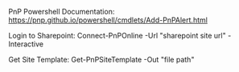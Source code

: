 PnP Powershell Documentation: https://pnp.github.io/powershell/cmdlets/Add-PnPAlert.html

Login to Sharepoint: Connect-PnPOnline -Url "sharepoint site url" -Interactive

Get Site Template: Get-PnPSiteTemplate -Out "file path"
